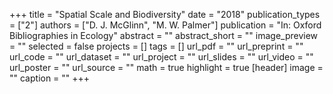+++
title = "Spatial Scale and Biodiversity"
date = "2018"
publication_types = ["2"]
authors = ["D. J. McGlinn", "M. W. Palmer"]
publication = "In: Oxford Bibliographies in Ecology"
abstract = ""
abstract_short = ""
image_preview = ""
selected = false
projects = []
tags = []
url_pdf = ""
url_preprint = ""
url_code = ""
url_dataset = ""
url_project = ""
url_slides = ""
url_video = ""
url_poster = ""
url_source = ""
math = true
highlight = true
[header]
image = ""
caption = ""
+++
